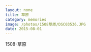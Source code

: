 ```yaml
---
layout: none
title: 草原
category: memories
image: /photos/1508草原/DSC03536.JPG
date: 2015-08-01
---
```

1508-草原